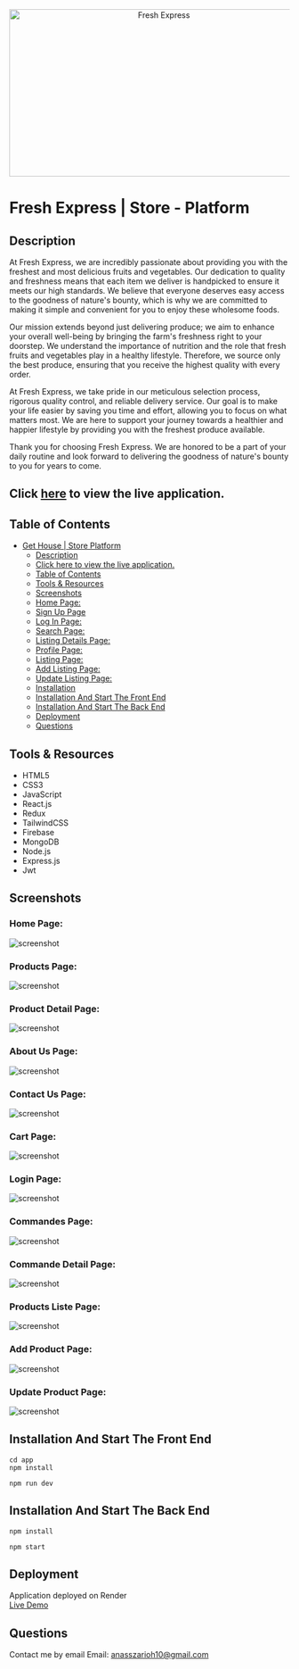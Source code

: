 
<div align="center">
  <img src="./screenshots/.png" alt="Fresh Express" width="540" height="300"/>
</div>

# Fresh Express | Store - Platform

## Description

At Fresh Express, we are incredibly passionate about providing you with the freshest and most delicious fruits and vegetables. Our dedication to quality and freshness means that each item we deliver is handpicked to ensure it meets our high standards. We believe that everyone deserves easy access to the goodness of nature's bounty, which is why we are committed to making it simple and convenient for you to enjoy these wholesome foods.

Our mission extends beyond just delivering produce; we aim to enhance your overall well-being by bringing the farm's freshness right to your doorstep. We understand the importance of nutrition and the role that fresh fruits and vegetables play in a healthy lifestyle. Therefore, we source only the best produce, ensuring that you receive the highest quality with every order.

At Fresh Express, we take pride in our meticulous selection process, rigorous quality control, and reliable delivery service. Our goal is to make your life easier by saving you time and effort, allowing you to focus on what matters most. We are here to support your journey towards a healthier and happier lifestyle by providing you with the freshest produce available.

Thank you for choosing Fresh Express. We are honored to be a part of your daily routine and look forward to delivering the goodness of nature's bounty to you for years to come.

## Click [here](https://fresh-express.onrender.com/) to view the live application.

## Table of Contents

- [Get House | Store Platform](#get-house--store-platform)
  - [Description](#description)
  - [Click here to view the live application.](#click-here-to-view-the-live-application)
  - [Table of Contents](#table-of-contents)
  - [Tools \& Resources](#tools--resources)
  - [Screenshots](#screenshots)
  - [Home Page:](#main-page)
  - [Sign Up Page](#sign-up-page)
  - [Log In Page:](#log-in-page)
  - [Search Page:](#search-page)
  - [Listing Details Page:](#listing-details-page)
  - [Profile Page:](#profile-page)
  - [Listing Page:](#listing-page)
  - [Add Listing Page:](#add-listing-page)
  - [Update Listing Page:](#update-listing-page)
  - [Installation](#instalation)
  - [Installation And Start The Front End](#installation-and-start-the-front-end)
  - [Installation And Start The Back End](#installation-and-start-the-back-end)
  - [Deployment](#deployment)
  - [Questions](#questions)


## Tools & Resources

- HTML5
- CSS3
- JavaScript
- React.js
- Redux
- TailwindCSS
- Firebase
- MongoDB
- Node.js
- Express.js
- Jwt
  
<!-- - HTML5  -  <img src="https://raw.githubusercontent.com/devicons/devicon/master/icons/html5/html5-original-wordmark.svg" alt="html5" width="40" height="40"/> 

- CSS3  -  <img src="https://raw.githubusercontent.com/devicons/devicon/master/icons/css3/css3-original-wordmark.svg" alt="css3" width="40" height="40"/> 

- JavaScript  -  <img src="https://raw.githubusercontent.com/devicons/devicon/master/icons/javascript/javascript-original.svg" alt="javascript" width="40" height="40"/> 

- React.js  -  <img src="https://raw.githubusercontent.com/devicons/devicon/master/icons/react/react-original-wordmark.svg" alt="react" width="40" height="40"/> 

- Redux  -  <img src="https://raw.githubusercontent.com/devicons/devicon/master/icons/redux/redux-original.svg" alt="redux" width="40" height="40"/> 

- TailwindCSS  -  <img src="https://www.vectorlogo.zone/logos/tailwindcss/tailwindcss-icon.svg" alt="tailwind" width="40" height="40"/> 

- MongoDB  -  <img src="https://raw.githubusercontent.com/devicons/devicon/master/icons/mongodb/mongodb-original-wordmark.svg" alt="mongodb" width="40" height="40"/> 

- Node.js  -  <img src="https://raw.githubusercontent.com/devicons/devicon/master/icons/nodejs/nodejs-original-wordmark.svg" alt="nodejs" width="40" height="40"/> 

- Express.js  -  <img src="https://raw.githubusercontent.com/devicons/devicon/master/icons/express/express-original-wordmark.svg" alt="express" width="40" height="40"/> -->


## Screenshots

  ### Home Page:

  ![screenshot](./screenshots/fresh01.png)


  ### Products Page:

  ![screenshot](./screenshots/fresh02.png)


  ### Product Detail Page:

  ![screenshot](./screenshots/fresh03.png)


  ### About Us Page:

  ![screenshot](./screenshots/fresh04.png)


  ### Contact Us Page:

  ![screenshot](./screenshots/fresh05.png)


  ### Cart Page:

  ![screenshot](./screenshots/fresh06.png)


  ### Login Page:

  ![screenshot](./screenshots/fresh07.png)


  ### Commandes Page:

  ![screenshot](./screenshots/fresh08.png)


  ### Commande Detail Page:

  ![screenshot](./screenshots/fresh09.png)


  ### Products Liste Page:

  ![screenshot](./screenshots/fresh10.png)
  

  ### Add Product Page:

  ![screenshot](./screenshots/fresh11.png)
  

  ### Update Product Page:

  ![screenshot](./screenshots/fresh12.png)


## Installation And Start The Front End

```
cd app 
npm install
```

```
npm run dev
```


## Installation And Start The Back End

```
npm install
```

```
npm start
```


## Deployment

Application deployed on Render  
[Live Demo](https://fresh-express.onrender.com/)


## Questions

Contact me by email
Email: [anasszarioh10@gmail.com](mailto:anasszarioh10@gmail.com)
